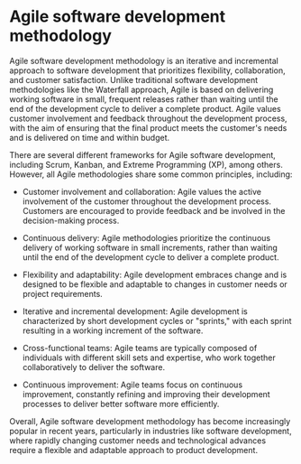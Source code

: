 # Agile software development methodology

Agile software development methodology is an iterative and incremental approach to software development that prioritizes flexibility, collaboration, and customer satisfaction. Unlike traditional software development methodologies like the Waterfall approach, Agile is based on delivering working software in small, frequent releases rather than waiting until the end of the development cycle to deliver a complete product. Agile values customer involvement and feedback throughout the development process, with the aim of ensuring that the final product meets the customer's needs and is delivered on time and within budget.

There are several different frameworks for Agile software development, including Scrum, Kanban, and Extreme Programming (XP), among others. However, all Agile methodologies share some common principles, including:

* Customer involvement and collaboration: Agile values the active involvement of the customer throughout the development process. Customers are encouraged to provide feedback and be involved in the decision-making process.

* Continuous delivery: Agile methodologies prioritize the continuous delivery of working software in small increments, rather than waiting until the end of the development cycle to deliver a complete product.

* Flexibility and adaptability: Agile development embraces change and is designed to be flexible and adaptable to changes in customer needs or project requirements.

* Iterative and incremental development: Agile development is characterized by short development cycles or "sprints," with each sprint resulting in a working increment of the software.

* Cross-functional teams: Agile teams are typically composed of individuals with different skill sets and expertise, who work together collaboratively to deliver the software.

* Continuous improvement: Agile teams focus on continuous improvement, constantly refining and improving their development processes to deliver better software more efficiently.

Overall, Agile software development methodology has become increasingly popular in recent years, particularly in industries like software development, where rapidly changing customer needs and technological advances require a flexible and adaptable approach to product development.